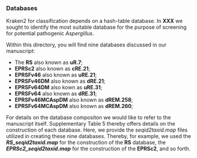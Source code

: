 ### Databases 

Kraken2 for classification depends on a hash-table database. In **XXX** we sought to identify the most suitable database for the purpose of screening for potential pathogenic *Aspergillus*.  

Within this directory, you will find nine databases discussed in our manuscript:
- The **RS** also known as **uR.7**; 
- **EPRSc2** also known as **cRE.21**; 
- **EPRSFv46** also known as **uRE.21**; 
- **EPRSFv46DM** also known as **dRE.21**; 
- **EPRSFv64DM** also kown as **uRE.31**; 
- **EPRSFv64** also known as **dRE.31**; 
- **EPRSFv46MCAspDM** also known as **dREM.258**; 
- **EPRSFv64MCAspDM** also known as **dREM.260**; 

For details on the database compositon we would like to refer to the manuscript itself. Supplementary Table 5 thereby offers details on the construction of each database. Here, we  provide the *seqid2taxid.map* files utilized in creating these nine databases. Thereby, for example, we used the ***RS_seqid2taxid.map*** for the construction of the **RS** database, the ***EPRSc2_seqid2taxid.map*** for the construction of the **EPRSc2**, and so forth. 
